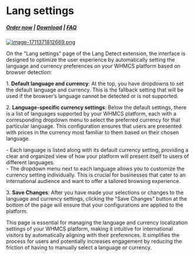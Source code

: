 # Lang settings

#####  [Order now](https://puqcloud.com/whmcs-addon-puq-customization.php) | [Download](https://download.puqcloud.com/WHMCS/addons/PUQ-Customization/) | [FAQ](https://faq.puqcloud.com/)

[![image-1711371812669.png](https://doc.puq.info/uploads/images/gallery/2024-03/scaled-1680-/image-1711371812669.png)](https://doc.puq.info/uploads/images/gallery/2024-03/image-1711371812669.png)

On the "Lang settings" page of the Lang Detect extension, the interface is designed to optimize the user experience by automatically setting the language and currency preferences on your WHMCS platform based on browser detection:

1\. **Default language and currency**: At the top, you have dropdowns to set the default language and currency. This is the fallback setting that will be used if the browser’s language cannot be detected or is not supported.

2\. **Language-specific currency settings**: Below the default settings, there is a list of languages supported by your WHMCS platform, each with a corresponding dropdown menu to select the preferred currency for that particular language. This configuration ensures that users are presented with prices in the currency most familiar to them based on their chosen language.

\- Each language is listed along with its default currency setting, providing a clear and organized view of how your platform will present itself to users of different languages.  
\- The dropdown menu next to each language allows you to customize the currency setting individually. This is crucial for businesses that cater to an international audience and want to offer a tailored browsing experience.

3\. **Save Changes**: After you have made your selections or changes to the language and currency settings, clicking the "Save Changes" button at the bottom of the page will ensure that your configurations are applied to the platform.

This page is essential for managing the language and currency localization settings of your WHMCS platform, making it intuitive for international visitors by automatically aligning with their preferences. It simplifies the process for users and potentially increases engagement by reducing the friction of having to manually select a language or currency.
